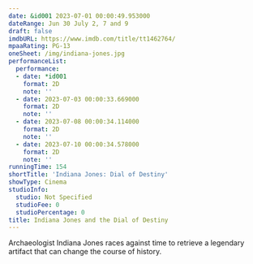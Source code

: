 ```yaml
---
date: &id001 2023-07-01 00:00:49.953000
dateRange: Jun 30 July 2, 7 and 9
draft: false
imdbURL: https://www.imdb.com/title/tt1462764/
mpaaRating: PG-13
oneSheet: /img/indiana-jones.jpg
performanceList:
  performance:
  - date: *id001
    format: 2D
    note: ''
  - date: 2023-07-03 00:00:33.669000
    format: 2D
    note: ''
  - date: 2023-07-08 00:00:34.114000
    format: 2D
    note: ''
  - date: 2023-07-10 00:00:34.578000
    format: 2D
    note: ''
runningTime: 154
shortTitle: 'Indiana Jones: Dial of Destiny'
showType: Cinema
studioInfo:
  studio: Not Specified
  studioFee: 0
  studioPercentage: 0
title: Indiana Jones and the Dial of Destiny
---
```


Archaeologist Indiana Jones races against time to retrieve a legendary artifact that can change the course of history.
